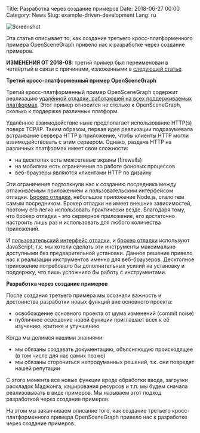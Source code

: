 Title: Разработка через создание примеров
Date: 2018-06-27 00:00
Category: News
Slug: example-driven-development
Lang: ru

![Screenshot][screenshot]

Эта статья описывает то, как создание третьего кросс-платформенного примера
OpenSceneGraph привело нас к разработке через создание примеров.

**ИЗМЕНЕНИЯ ОТ 2018-08**: третий пример был переименован в четвёртый в связи
с причинами, изложенными в [следующей статье][article-2018-august].

**Третий кросс-платформенный пример OpenSceneGraph**

Третий кросс-платформенный пример OpenSceneGraph содержит реализацию
[удалённой отладки, работающей на всех поддерживаемых платформах][osgcpe-03].
Этот пример относится не столько к OpenSceneGraph, сколько к поддержке
различных платформ.

Удалённое взаимодействие ныне предполагает использование HTTP(s) поверх
TCP/IP. Таким образом, первая идея реализации подразумевала встраивание сервера
HTTP в приложение, чтобы клиенты HTTP могли взаимодействовать с этим сервером.
Однако, раздача HTTP на различных платформах имеет свои сложности:

* на десктопах есть межсетевые экраны (firewalls)
* на мобилках есть ограничения по работе фоновых процессов
* веб-браузеры являются клиентами HTTP по дизайну

Эти ограничения подтолкнули нас к созданию посредника между отлаживаемым
приложением и пользовательским интерфейсом отладки.
[Брокер отладки][debug-broker], небольшое приложение Node.js, стало тем самым
посредником. Брокер отладки не имеет внешних зависимостей, поэтому его легко
использовать практически везде. Благодаря тому, что брокер отладки - это
серверное приложение, его достаточно настроить лишь раз и использовать для
любого количества приложений.

И [пользовательский интерфейс отладки][debug-ui],
и [брокер отладки][debug-broker] используют JavaScript, т.к. мы хотели сделать
эти инструменты максимально доступными без предварительной установки. Данное
решение привело нас к реализации инструментов именно для веб-браузеров.
Десктопное приложение потребовало бы дополнительных усилий на установку и
поддержку, что лишь усложнило бы работу с инструментами.

**Разработка через создание примеров**

После создания третьего примера мы осознали важность и достоинства разработки
новых функций вне основного проекта:

* освобождение основного проекта от шума изменений (commit noise)
* публичное освещение новой функции приглашает всех к её изучению, критике и улучшению

Когда мы делимся нашими знаниями:

* мы обязаны создавать документацию, объясняющую происходящее (в том числе для нас самих позже)
* мы обязаны сторониться непродуманных решений, т.к. они повредят нашей репутации

С этого момента все новые функции вроде обработки ввода, загрузки раскладок
Маджонга, кэширования ресурсов и т.п. мы будем сначала реализовывать в виде
примеров. Мы называем этот подход разработкой через создание примеров.

На этом мы заканчиваем описание того, как создание третьего
кросс-платформенного примера OpenSceneGraph привело нас к разработке через
создание примеров.


[screenshot]: {attach}/images/2018-06-27-example-driven-development.png
[article-2018-august]: {filename}/articles/2018-08-21-examples-and-dependencies-ru.md

[osgcpe-03]: https://github.com/OGStudio/openscenegraph-cross-platform-examples/tree/master/03.RemoteDebugging
[debug-broker]: https://github.com/OGStudio/debug-broker
[debug-ui]: https://github.com/OGStudio/debug-ui

